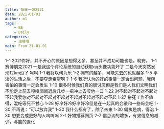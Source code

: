```yaml
---
title: 每日一句2021
date: 2021-01-01
author: m1
tags:
    - BB
    - Daily
categories:
    - 浊喳喳
main: From 21-01-01
---
```

1-1 2021你好，并不开心的原因是想得太多，甚至并不成功可能也是。晚安。
1-1 赛博朋克2021 一是我这个评论系统的自动获取qq头像功能坏了 二是今天突然发现12km没了 呵呵
1-1 我将以何为乐
1-2 拥有的越多，可能失去的也就越多
1-5 平淡的生活之后，不要夺走希望啊？
1-6 我所认为的好的事情一定会出问题，我所害怕的事情一定会发生
1-10 很多时候我们真的很讨厌但是我们是人我们文明我们不能走上前去嗅嗅闻闻退后几步一把冲上去咬他一口
1-22 对不起对不起对不起对不起我爱你对不起对不起对不起对不起对不起对不起对不起
1-27 拼死工作不值得，混吃等死不甘心
1-28 好冷好冷好冷好冷但是在一起真的会暖和一些吗会吧
1-30 不再说：“可以放弃我”
1-30 我什么都有了，除了未来
1-30 偏执是病，得治
1-30 想要变成更好的人呜呜呜
2-1 好物推荐网页
2-7 信息流的增多，有效信息的减少，与脑的退化